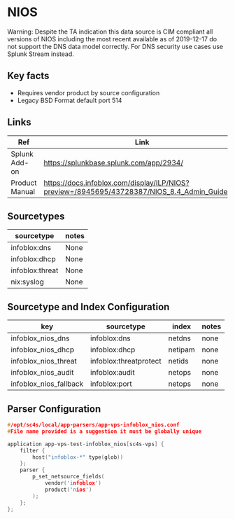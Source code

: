 # NIOS

Warning: Despite the TA indication this data source is CIM compliant all versions of NIOS including the most recent available as of 2019-12-17 do not support the DNS data model correctly. For DNS security use cases use Splunk Stream instead.

## Key facts

* Requires vendor product by source configuration
* Legacy BSD Format default port 514

## Links 

| Ref            | Link                                                                                                    |
|----------------|---------------------------------------------------------------------------------------------------------|
| Splunk Add-on  | <https://splunkbase.splunk.com/app/2934/>                                                                 |
| Product Manual | <https://docs.infoblox.com/display/ILP/NIOS?preview=/8945695/43728387/NIOS_8.4_Admin_Guide.pdf>   |

## Sourcetypes

| sourcetype     | notes                                                                                                   |
|----------------|---------------------------------------------------------------------------------------------------------|
| infoblox:dns        | None                                                                                                    |
| infoblox:dhcp    | None                                                                                         |
| infoblox:threat     | None                                                                                          |
| nix:syslog     | None                                                                                          |

## Sourcetype and Index Configuration

| key            | sourcetype     | index          | notes          |
|----------------|----------------|----------------|----------------|
| infoblox_nios_dns      | infoblox:dns       | netdns          | none          |
| infoblox_nios_dhcp    | infoblox:dhcp      | netipam          | none          |
| infoblox_nios_threat    | infoblox:threatprotect      | netids          | none          |
| infoblox_nios_audit    | infoblox:audit      | netops          | none          |
| infoblox_nios_fallback    | infoblox:port      | netops          | none          |


## Parser Configuration

```c
#/opt/sc4s/local/app-parsers/app-vps-infoblox_nios.conf
#File name provided is a suggestion it must be globally unique

application app-vps-test-infoblox_nios[sc4s-vps] {
	filter { 
        host("infoblox-*" type(glob))
    };	
    parser { 
        p_set_netsource_fields(
            vendor('infoblox')
            product('nios')
        ); 
    };   
};


```
